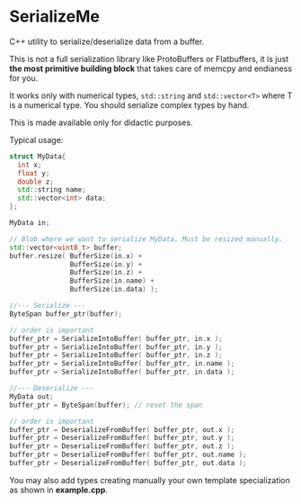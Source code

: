 # SerializeMe

C++ utility to serialize/deserialize data from a buffer.

This is not a full serialization library like ProtoBuffers or Flatbuffers, it is just **the most primitive
building block** that takes care of memcpy and endianess for you.

It works only with numerical types, `std::string` and `std::vector<T>` where T is a numerical type. You should serialize complex types by hand.

This is made available only for didactic purposes.

Typical usage:

```c++
struct MyData{
  int x;
  float y;
  double z;
  std::string name;
  std::vector<int> data;
};

MyData in;

// Blob where we want to serialize MyData. Must be resized manually.
std::vector<uint8_t> buffer;
buffer.resize( BufferSize(in.x) +
               BufferSize(in.y) +
               BufferSize(in.z) +
               BufferSize(in.name) +
               BufferSize(in.data) );

//--- Serialize ---
ByteSpan buffer_ptr(buffer);

// order is important
buffer_ptr = SerializeIntoBuffer( buffer_ptr, in.x );
buffer_ptr = SerializeIntoBuffer( buffer_ptr, in.y );
buffer_ptr = SerializeIntoBuffer( buffer_ptr, in.z );
buffer_ptr = SerializeIntoBuffer( buffer_ptr, in.name );
buffer_ptr = SerializeIntoBuffer( buffer_ptr, in.data );

//--- Deserialize ---
MyData out;
buffer_ptr = ByteSpan(buffer); // reset the span

// order is important
buffer_ptr = DeserializeFromBuffer( buffer_ptr, out.x );
buffer_ptr = DeserializeFromBuffer( buffer_ptr, out.y );
buffer_ptr = DeserializeFromBuffer( buffer_ptr, out.z );
buffer_ptr = DeserializeFromBuffer( buffer_ptr, out.name );
buffer_ptr = DeserializeFromBuffer( buffer_ptr, out.data );
```

You may also add types creating manually your own template specialization as shown in **example.cpp**.


